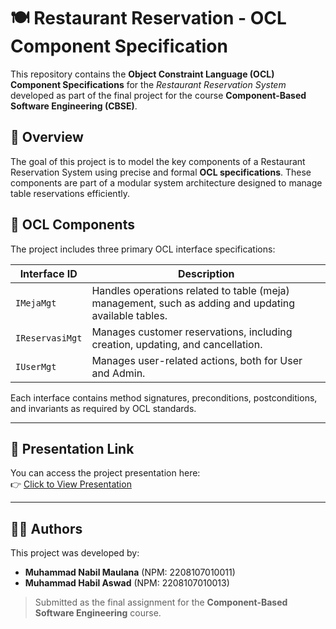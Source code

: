 # 🍽️ Restaurant Reservation - OCL Component Specification

This repository contains the **Object Constraint Language (OCL) Component Specifications** for the *Restaurant Reservation System* developed as part of the final project for the course **Component-Based Software Engineering (CBSE)**.

## 📌 Overview

The goal of this project is to model the key components of a Restaurant Reservation System using precise and formal **OCL specifications**. These components are part of a modular system architecture designed to manage table reservations efficiently.

## 🧩 OCL Components

The project includes three primary OCL interface specifications:

| Interface ID     | Description                                |
|------------------|--------------------------------------------|
| `IMejaMgt`       | Handles operations related to table (meja) management, such as adding and updating available tables. |
| `IReservasiMgt`  | Manages customer reservations, including creation, updating, and cancellation. |
| `IUserMgt`       | Manages user-related actions, both for User and Admin.|

Each interface contains method signatures, preconditions, postconditions, and invariants as required by OCL standards.

---

## 🎥 Presentation Link

You can access the project presentation here:  
👉 [Click to View Presentation](https://www.canva.com/design/DAGhcu-Jr1M/P6Dcc9yN2g6Uevz4LnCCYw/edit?utm_content=DAGhcu-Jr1M&utm_campaign=designshare&utm_medium=link2&utm_source=sharebutton)

---

## 👨‍💻 Authors

This project was developed by:

- **Muhammad Nabil Maulana** (NPM: 2208107010011)  
- **Muhammad Habil Aswad** (NPM: 2208107010013)

> Submitted as the final assignment for the **Component-Based Software Engineering** course.
